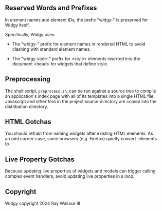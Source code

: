 Reserved Words and Prefixes
-----------

In element names and element IDs, the prefix "widgy-" is preserved for Widgy itself.

Specifically, Widgy uses:

* The "widgy-" prefix for element names in rendered HTML to avoid clashing with standard element names.

* The "widgy-style-" prefix for \<style> elements inserted into the document \<head> for widgets that define  style.


Preprocessing
-----------

The shell script, `preprocess.sh`, can be run against a source tree to compile an application's index page with all of
its templates into a single HTML file. Javascript and other files in the project source directory are copied into the
distribution directory.


HTML Gotchas
-----------

You should refrain from naming widgets after existing HTML elements. As an odd corner-case, some browsers (e.g. Firefox)
quietly convert <image> elements to <img>.


Live Property Gotchas
-----------

Because updating live properties of widgets and models can trigger calling complex event handlers, avoid updating live
properties in a loop.

Copyright
---------

Widgy copyright 2024 Ray Wallace III
